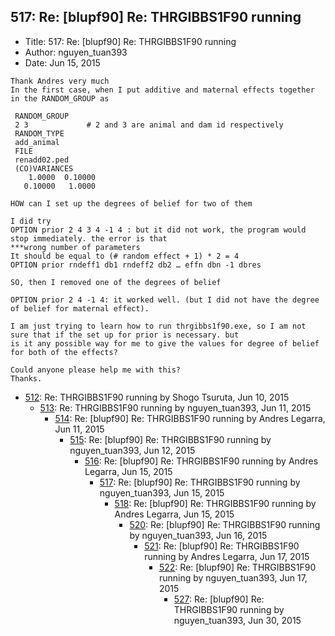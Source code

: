 ## 517: Re: [blupf90] Re: THRGIBBS1F90 running

- Title: 517: Re: [blupf90] Re: THRGIBBS1F90 running
- Author: nguyen_tuan393
- Date: Jun 15, 2015

```
Thank Andres very much
In the first case, when I put additive and maternal effects together in the RANDOM_GROUP as

 RANDOM_GROUP
 2 3			 # 2 and 3 are animal and dam id respectively
 RANDOM_TYPE
 add_animal
 FILE
 renadd02.ped
 (CO)VARIANCES
    1.0000	0.10000    
   0.10000	 1.0000

HOW can I set up the degrees of belief for two of them

I did try 
OPTION prior 2 4 3 4 -1 4 : but it did not work, the program would stop immediately. the error is that 
***wrong number of parameters
It should be equal to (# random effect + 1) * 2 = 4
OPTION prior rndeff1 db1 rndeff2 db2 … effn dbn -1 dbres

SO, then I removed one of the degrees of belief

OPTION prior 2 4 -1 4: it worked well. (but I did not have the degree of belief for maternal effect).

I am just trying to learn how to run thrgibbs1f90.exe, so I am not sure that if the set up for prior is necessary. but
is it any possible way for me to give the values for degree of belief for both of the effects?

Could anyone please help me with this?
Thanks.

```

- [512](0512.md): Re: THRGIBBS1F90 running by Shogo Tsuruta, Jun 10, 2015
    - [513](0513.md): Re: THRGIBBS1F90 running by nguyen_tuan393, Jun 11, 2015
        - [514](0514.md): Re: [blupf90] Re: THRGIBBS1F90 running by Andres Legarra, Jun 11, 2015
            - [515](0515.md): Re: [blupf90] Re: THRGIBBS1F90 running by nguyen_tuan393, Jun 12, 2015
                - [516](0516.md): Re: [blupf90] Re: THRGIBBS1F90 running by Andres Legarra, Jun 15, 2015
                    - [517](0517.md): Re: [blupf90] Re: THRGIBBS1F90 running by nguyen_tuan393, Jun 15, 2015
                        - [518](0518.md): Re: [blupf90] Re: THRGIBBS1F90 running by Andres Legarra, Jun 15, 2015
                            - [520](0520.md): Re: [blupf90] Re: THRGIBBS1F90 running by nguyen_tuan393, Jun 16, 2015
                                - [521](0521.md): Re: [blupf90] Re: THRGIBBS1F90 running by Andres Legarra, Jun 17, 2015
                                    - [522](0522.md): Re: [blupf90] Re: THRGIBBS1F90 running by nguyen_tuan393, Jun 17, 2015
                                        - [527](0527.md): Re: [blupf90] Re: THRGIBBS1F90 running by nguyen_tuan393, Jun 30, 2015
